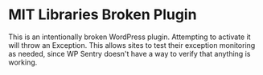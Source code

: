 # MIT Libraries Broken Plugin

This is an intentionally broken WordPress plugin. Attempting to activate it will throw an Exception. This allows sites to test their exception monitoring as needed, since WP Sentry doesn't have a way to verify that anything is working.
